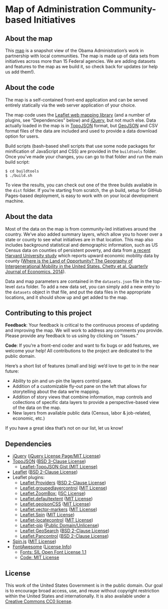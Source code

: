# Map of Administration Community-based Initiatives

## About the map
This [map](https://www.whitehouse.gov/omb/place) is a snapshot view of the Obama Administration’s work in partnership with local communities. The map is made up of data sets from initiatives across more than 15 Federal agencies. We are adding datasets and features to the map as we build it, so check back for updates (or help us add them!). 

## About the code
The map is a self-contained front-end application and can be served entirely statically via the web server application of your choice.

The map code uses the [Leaflet web mapping library](http://leafletjs.com/) (and a number of plugins, see “Dependencies” below) and [jQuery](https://jquery.org), but not much else.  Data actually loaded in the map is in [TopoJSON](https://github.com/mbostock/topojson/wiki) format, but [GeoJSON](http://geojson.org/) and CSV format files of the data are included and used to provide a data download option for users.

Build scripts (bash-based shell scripts that use some node packages for minification of JavaScript and CSS) are provided in the `buildtools` folder.  Once you’ve made your changes, you can go to that folder and run the main build script:
```
$ cd buildtools
$ ./build.sh
```
To view the results, you can check out one of the three builds available in the `dist` folder.  If you’re starting from scratch, the `gh` build, setup for GitHub Pages-based deployment, is easy to work with on your local development machine.

## About the data
Most of the data on the map is from community-led initiatives around the country. We’ve also added summary layers, which allow you to hover over a state or county to see what initiatives are in that location.  This map also includes background statistical and demographic information, such as US Census data on counties of persistent poverty, and data from [a recent Harvard University study](http://www.equality-of-opportunity.org/) which reports upward economic mobility data by county ([Where is the Land of Opportunity? The Geography of Intergenerational Mobility in the United States. Chetty et al. Quarterly Journal of Economics. 2014](http://www.equality-of-opportunity.org/images/mobility_geo.pdf)).

Data and map parameters are contained in the `datasets.json` file in the top-level `data` folder.  To add a new data set, you can simply add a new entry to the `datasets` object in that file, and put the data files in the appropriate locations, and it should show up and get added to the map.

## Contributing to this project
**Feedback**: Your feedback is critical to the continuous process of updating and improving the map. We will work to address any comments you provide. Please provide any feedback to us using by clicking on “issues.”

**Code**: If you’re a front-end coder and want to fix bugs or add features, we welcome your help!  All contributions to the project are dedicated to the public domain.

Here’s a short list of features (small and big) we’d love to get to in the near future:
* Ability to pin and un-pin the layers control pane.
* Addition of a customizable fly-out pane on the left that allows for storytelling about the data we’re mapping.
* Addition of story views that combine information, map controls and collections of specific data layers to provide a perspective-based view of the data on the map.
* New layers from available public data (Census, labor & job-related, economic, etc.)

If you have a great idea that’s not on our list, let us know! 

## Dependencies
* [jQuery](https://jquery.org) ([jQuery License Page/MIT License](https://jquery.org/license/))
* [TopoJSON](https://github.com/mbostock/topojson/wiki) ([BSD 3-Clause License](https://github.com/mbostock/topojson/blob/master/LICENSE))
  * [Leaflet-TopoJSON Gist (MIT License)](https://gist.github.com/rclark/5779673/)
* [Leaflet](http://leafletjs.com) ([BSD 2-Clause License](https://github.com/Leaflet/Leaflet/blob/master/LICENSE))
* Leaflet plugins:
  * [Leaflet Providers](https://github.com/leaflet-extras/leaflet-providers) ([BSD 2-Clause License](https://github.com/leaflet-extras/leaflet-providers/blob/master/license.md)) 
  * [Leaflet.groupedlayercontrol](https://github.com/ismyrnow/Leaflet.groupedlayercontrol) ([MIT License](https://github.com/ismyrnow/Leaflet.groupedlayercontrol/blob/gh-pages/MIT-LICENSE.txt))
  * [Leaflet.ZoomBox:](https://github.com/consbio/Leaflet.ZoomBox) ([ISC License](https://github.com/consbio/Leaflet.ZoomBox/blob/master/LICENSE))
  * [Leaflet.defaultextent](https://github.com/nguyenning/Leaflet.defaultextent) ([MIT License](https://github.com/nguyenning/Leaflet.defaultextent/blob/master/LICENSE))
  * [Leaflet.geojsonCSS](https://github.com/albburtsev/Leaflet.geojsonCSS) ([MIT License](https://github.com/albburtsev/Leaflet.geojsonCSS/blob/master/LICENSE))
  * [Leaflet.vector-markers](https://github.com/hiasinho/Leaflet.vector-markers) ([MIT License](https://github.com/hiasinho/Leaflet.vector-markers/blob/master/LICENSE))
  * [Leaflet.Spin](https://github.com/makinacorpus/Leaflet.Spin) ([MIT License](https://github.com/makinacorpus/Leaflet.Spin/blob/master/LICENSE))
  * [Leaflet-locatecontrol](https://github.com/domoritz/leaflet-locatecontrol) ([MIT License](https://github.com/domoritz/leaflet-locatecontrol/blob/gh-pages/LICENSE))
  * [Leaflet-pip](https://github.com/mapbox/leaflet-pip) ([Public Domain/Unlicense](https://github.com/mapbox/leaflet-pip/blob/gh-pages/LICENSE))
  * [Leaflet GeoSearch](https://github.com/smeijer/L.GeoSearch) ([BSD 2-Clause License](https://github.com/smeijer/L.GeoSearch/blob/master/LICENSE))
  * [Leaflet.Pancontrol](https://github.com/kartena/Leaflet.Pancontrol) ([BSD 2-Clause License](https://github.com/kartena/Leaflet.Pancontrol/blob/master/LICENSE))
* [Spin.js](http://fgnass.github.io/spin.js/) ([MIT License](https://github.com/fgnass/spin.js/blob/master/LICENSE.md))
* [FontAwesome](https://fortawesome.github.io/Font-Awesome/) ([License Info](https://fontawesome.github.io/Font-Awesome/license/))
  * [Fonts: SIL Open Font License 1.1](http://scripts.sil.org/cms/scripts/page.php?item_id=OFL_web)
  * [Code: MIT License](http://opensource.org/licenses/mit-license.html)

## License
This work of the United States Government is in the public domain.  Our goal is to encourage broad access, use, and reuse without copyright restriction within the United States and internationally.  It is also available under a [Creative Commons CC0 license](https://creativecommons.org/publicdomain/zero/1.0/).
